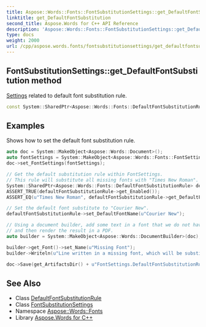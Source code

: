 ```yaml
---
title: Aspose::Words::Fonts::FontSubstitutionSettings::get_DefaultFontSubstitution method
linktitle: get_DefaultFontSubstitution
second_title: Aspose.Words for C++ API Reference
description: 'Aspose::Words::Fonts::FontSubstitutionSettings::get_DefaultFontSubstitution method. Settings related to default font substitution rule in C++.'
type: docs
weight: 2000
url: /cpp/aspose.words.fonts/fontsubstitutionsettings/get_defaultfontsubstitution/
---
```

## FontSubstitutionSettings::get_DefaultFontSubstitution method


[Settings](../../../aspose.words.settings/) related to default font substitution rule.

```cpp
const System::SharedPtr<Aspose::Words::Fonts::DefaultFontSubstitutionRule> & Aspose::Words::Fonts::FontSubstitutionSettings::get_DefaultFontSubstitution() const
```


## Examples



Shows how to set the default font substitution rule. 
```cpp
auto doc = System::MakeObject<Aspose::Words::Document>();
auto fontSettings = System::MakeObject<Aspose::Words::Fonts::FontSettings>();
doc->set_FontSettings(fontSettings);

// Get the default substitution rule within FontSettings.
// This rule will substitute all missing fonts with "Times New Roman".
System::SharedPtr<Aspose::Words::Fonts::DefaultFontSubstitutionRule> defaultFontSubstitutionRule = fontSettings->get_SubstitutionSettings()->get_DefaultFontSubstitution();
ASSERT_TRUE(defaultFontSubstitutionRule->get_Enabled());
ASSERT_EQ(u"Times New Roman", defaultFontSubstitutionRule->get_DefaultFontName());

// Set the default font substitute to "Courier New".
defaultFontSubstitutionRule->set_DefaultFontName(u"Courier New");

// Using a document builder, add some text in a font that we do not have to see the substitution take place,
// and then render the result in a PDF.
auto builder = System::MakeObject<Aspose::Words::DocumentBuilder>(doc);

builder->get_Font()->set_Name(u"Missing Font");
builder->Writeln(u"Line written in a missing font, which will be substituted with Courier New.");

doc->Save(get_ArtifactsDir() + u"FontSettings.DefaultFontSubstitutionRule.pdf");
```

## See Also

* Class [DefaultFontSubstitutionRule](../../defaultfontsubstitutionrule/)
* Class [FontSubstitutionSettings](../)
* Namespace [Aspose::Words::Fonts](../../)
* Library [Aspose.Words for C++](../../../)
